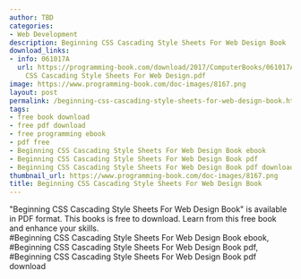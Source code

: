 ```yaml
---
author: TBD
categories:
- Web Development
description: Beginning CSS Cascading Style Sheets For Web Design Book
download_links:
- info: 061017A
  url: https://programming-book.com/download/2017/ComputerBooks/061017A/Beginning
    CSS Cascading Style Sheets For Web Design.pdf
image: https://www.programming-book.com/doc-images/8167.png
layout: post
permalink: /beginning-css-cascading-style-sheets-for-web-design-book.html
tags:
- free book download
- free pdf download
- free programming ebook
- pdf free
- Beginning CSS Cascading Style Sheets For Web Design Book ebook
- Beginning CSS Cascading Style Sheets For Web Design Book pdf
- Beginning CSS Cascading Style Sheets For Web Design Book pdf download
thumbnail_url: https://www.programming-book.com/doc-images/8167.png
title: Beginning CSS Cascading Style Sheets For Web Design Book
---
```


 
<div class="item-desc text-justify">
  "Beginning CSS Cascading Style Sheets For Web Design Book" is available in PDF format. This books is free to download. Learn from this free book and enhance your skills.
  <br>
  #Beginning CSS Cascading Style Sheets For Web Design Book ebook, #Beginning CSS Cascading Style Sheets For Web Design Book pdf, #Beginning CSS Cascading Style Sheets For Web Design Book pdf download
</div>